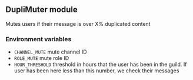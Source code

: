## DupliMuter module
Mutes users if their message is over X% duplicated content

### Environment variables
- `CHANNEL_MUTE` mute channel ID 
- `ROLE_MUTE` mute role ID
- `HOUR_THRESHOLD` threshold in hours that the user has been in the guild. If user has been here less than this number, we check their messages
